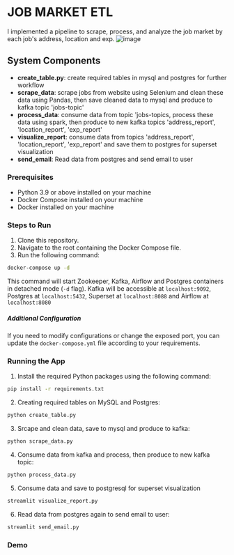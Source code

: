 JOB MARKET ETL
===============================

I implemented a pipeline to scrape, process, and analyze the job market by each job's address, location and exp.
![image](https://github.com/user-attachments/assets/b40bca06-6252-470f-9cdc-6e7398b9322c)
## System Components
- **create_table.py**: create required tables in mysql and postgres for further workflow
- **scrape_data**: scrape jobs from website using Selenium and clean these data using Pandas, then save cleaned data to mysql and produce to kafka topic 'jobs-topic'
- **process_data**: consume data from topic 'jobs-topics, process these data using spark, then produce to new kafka topics 'address_report', 'location_report', 'exp_report'
- **visualize_report**: consume data from topics 'address_report', 'location_report', 'exp_report' and save them to postgres for superset visualization
- **send_email**: Read data from postgres and send email to user

### Prerequisites
- Python 3.9 or above installed on your machine
- Docker Compose installed on your machine
- Docker installed on your machine

### Steps to Run
1. Clone this repository.
2. Navigate to the root containing the Docker Compose file.
3. Run the following command:

```bash
docker-compose up -d
```
This command will start Zookeeper, Kafka, Airflow and Postgres containers in detached mode (`-d` flag). Kafka will be accessible at `localhost:9092`, Postgres at `localhost:5432`, Superset at `localhost:8088` and Airflow at `localhost:8080`

##### Additional Configuration
If you need to modify configurations or change the exposed port, you can update the `docker-compose.yml` file according to your requirements.

### Running the App
1. Install the required Python packages using the following command:

```bash
pip install -r requirements.txt
```

2. Creating required tables on MySQL and Postgres:

```bash
python create_table.py
```

3. Srcape and clean data, save to mysql and produce to kafka:

```bash
python scrape_data.py
```

4. Consume data from kafka and process, then produce to new kafka topic:

```bash
python process_data.py
```

5. Consume data and save to postgresql for superset visualization

```bash
streamlit visualize_report.py
```

6. Read data from postgres again to send email to user:
```bash
streamlit send_email.py
```

### Demo





